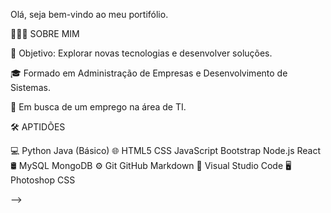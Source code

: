 Olá, seja bem-vindo ao meu portifólio.

👨🏻‍💻  SOBRE MIM

🤔   Objetivo: Explorar novas tecnologias e desenvolver soluções.

🎓   Formado em Administração de Empresas e Desenvolvimento de Sistemas.

💼   Em busca de um emprego na área de TI.


🛠  APTIDÕES

💻   Python Java (Básico)
🌐   HTML5 CSS JavaScript Bootstrap Node.js React
🛢   MySQL MongoDB
⚙️   Git GitHub Markdown
🔧   Visual Studio Code
🖥   Photoshop CSS

-->

